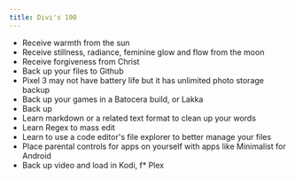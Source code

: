 ```yaml
---
title: Divi's 100 
---
```

- Receive warmth from the sun 
- Receive stillness, radiance, feminine glow and flow from the moon 
- Receive forgiveness from Christ 
- Back up your files to Github 
- Pixel 3 may not have battery life but it has unlimited photo storage backup 
- Back up your games in a Batocera build, or Lakka
- Back up 
- Learn markdown or a related text format to clean up your words 
- Learn Regex to mass edit 
- Learn to use a code editor's file explorer to better manage your files 
- Place parental controls for apps on yourself with apps like Minimalist for Android 
- Back up video and load in Kodi, f* Plex 
